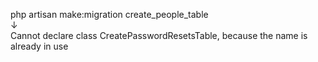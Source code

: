 php artisan make:migration create_people_table  
↓  
Cannot declare class CreatePasswordResetsTable, because the name is already in use

